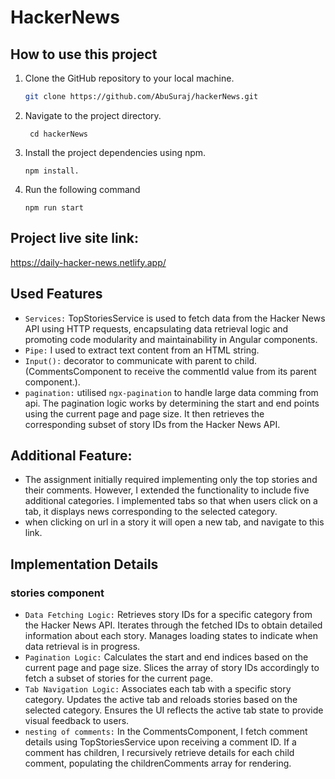 # HackerNews
 
## How to use this project

1. Clone the GitHub repository to your local machine.

   ```bash
   git clone https://github.com/AbuSuraj/hackerNews.git

2. Navigate to the project directory.

   ```
    cd hackerNews

3. Install the project dependencies using npm.
   ``` 
   npm install.
4. Run the following command
   ```
   npm run start
## Project live site link:
https://daily-hacker-news.netlify.app/
## Used Features
 - `Services:` TopStoriesService is used to fetch data from the Hacker News API using HTTP requests, encapsulating data retrieval logic and promoting code modularity and maintainability in Angular components.
 -  `Pipe:` I used to extract text content from an HTML string.
 - `Input():` decorator to communicate with parent to child. (CommentsComponent to receive the commentId value from its parent component.).
 - `pagination:` utilised `ngx-pagination` to handle large data comming from api. 
The pagination logic works by determining the start and end points using the current page and page size. It then retrieves the corresponding subset of story IDs from the Hacker News API.




## Additional Feature:
-  The assignment initially required implementing only the top stories and their comments. However, I extended the functionality to include five additional categories. I implemented tabs so that when users click on a tab, it displays news corresponding to the selected category.
- when clicking on url in a story it will open a new tab, and navigate to this link. 
## Implementation Details
### stories component
- `Data Fetching Logic:` 
Retrieves story IDs for a specific category from the Hacker News API.
Iterates through the fetched IDs to obtain detailed information about each story.
Manages loading states to indicate when data retrieval is in progress.
- `Pagination Logic:`
Calculates the start and end indices based on the current page and page size.
Slices the array of story IDs accordingly to fetch a subset of stories for the current page.
- `Tab Navigation Logic:`
Associates each tab with a specific story category.
Updates the active tab and reloads stories based on the selected category.
Ensures the UI reflects the active tab state to provide visual feedback to users.
- `nesting of comments:` In the CommentsComponent, I fetch comment details using TopStoriesService upon receiving a comment ID. If a comment has children, I recursively retrieve details for each child comment, populating the childrenComments array for rendering.


